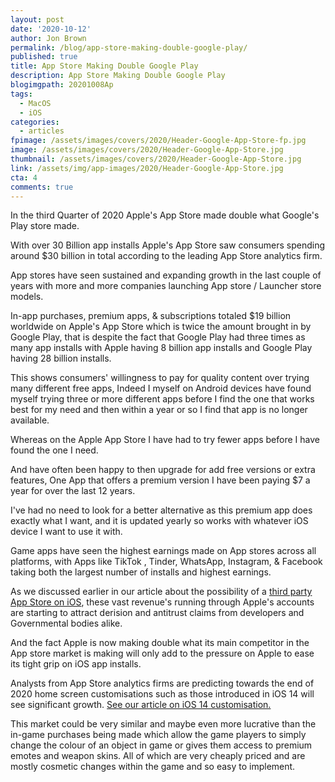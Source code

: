 ```yaml
---
layout: post
date: '2020-10-12'
author: Jon Brown
permalink: /blog/app-store-making-double-google-play/
published: true
title: App Store Making Double Google Play
description: App Store Making Double Google Play
blogimgpath: 20201008Ap
tags:
  - MacOS
  - iOS
categories:
  - articles
fpimage: /assets/images/covers/2020/Header-Google-App-Store-fp.jpg
image: /assets/images/covers/2020/Header-Google-App-Store.jpg
thumbnail: /assets/images/covers/2020/Header-Google-App-Store.jpg
link: /assets/img/app-images/2020/Header-Google-App-Store.jpg
cta: 4
comments: true
---
```

In the third Quarter of 2020 Apple's App Store made double what
Google's Play store made.

With over 30 Billion app installs Apple's App Store saw consumers
spending around $30 billion in total according to the leading App Store
analytics firm.

App stores have seen sustained and expanding growth in the last couple
of years with more and more companies launching App store / Launcher
store models.

In-app purchases, premium apps, & subscriptions totaled $19 billion
worldwide on Apple's ‌App Store‌ which is twice the amount brought in
by Google Play, that is despite the fact that Google Play had three
times as many app installs with Apple having 8 billion app installs and
Google Play having 28 billion installs.

This shows consumers' willingness to pay for quality content over
trying many different free apps, Indeed I myself on Android devices have
found myself trying three or more different apps before I find the one
that works best for my need and then within a year or so I find that app
is no longer available.

Whereas on the Apple App Store I have had to try fewer apps before I
have found the one I need.

And have often been happy to then upgrade for add free versions or
extra features, One App that offers a premium version I have been paying
$7 a year for over the last 12 years.

I've had no need to look for a better alternative as this premium app
does exactly what I want, and it is updated yearly so works with
whatever iOS device I want to use it with.

Game apps have seen the highest earnings made on App stores across all
platforms, with Apps like TikTok , Tinder, WhatsApp, Instagram, &
Facebook taking both the largest number of installs and highest
earnings.

As we discussed earlier in our article about the possibility of a [third
party App Store on iOS](https://grovetech.co/blog/a-third-party-app-store-in-the-near-future/),
these vast revenue's running through Apple's accounts are starting to
attract derision and antitrust claims from developers and Governmental
bodies alike.

And the fact Apple is now making double what its main competitor in the
App store market is making will only add to the pressure on Apple to
ease its tight grip on iOS app installs.

Analysts from App Store analytics firms are predicting towards the end
of 2020 home screen customisations such as those introduced in iOS 14
will see significant growth. [See our article on iOS 14 customisation.](https://grovetech.co/blog/custom-icons-in-ios-14/)

This market could be very similar and maybe even more lucrative than
the in-game purchases being made which allow the game players to simply
change the colour of an object in game or gives them access to premium
emotes and weapon skins. All of which are very cheaply priced and are
mostly cosmetic changes within the game and so easy to
implement.